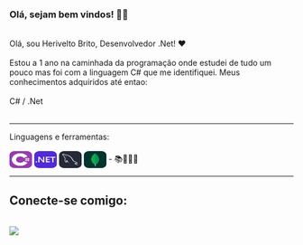 ### Olá, sejam bem vindos! 👋🏼





<br>
Olá, sou Herivelto Brito, Desenvolvedor .Net! ❤️ 
<br><br>
Estou a 1 ano na caminhada da programação onde estudei de tudo um pouco mas foi com a linguagem C# que me identifiquei.
Meus conhecimentos adquiridos até entao:
<br><br>
C# / .Net
<br><br>
<hr>
Linguagens e ferramentas:
<br><br>
<div>
  <img align="center" alt="HTML" height="30" width="40" src="https://raw.githubusercontent.com/tandpfun/skill-icons/main/icons/CS.svg">
  <img align="center" alt="CSS" height="30" width="40" src="https://raw.githubusercontent.com/tandpfun/skill-icons/main/icons/DotNet.svg">
  <img align="center" alt="Js" height="30" width="40" src="https://raw.githubusercontent.com/tandpfun/skill-icons/main/icons/MySQL-Dark.svg">
  <img align="center" alt="React" height="30" width="40" src="https://raw.githubusercontent.com/tandpfun/skill-icons/main/icons/MongoDB.svg"> - 
  📚👨🏻‍💻
</div>
<hr>
<div> 
  <h2>Conecte-se comigo:<h2>
  <a href="https://www.linkedin.com/in/h-brito" target="_blank"><img src="https://img.shields.io/badge/-LinkedIn-%230077B5?style=for-the-   badge&logo=linkedin&logoColor=white" target="_blank"></a> 
</div>

 

